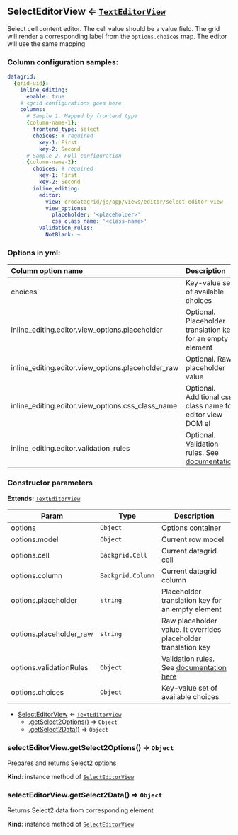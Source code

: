 <a name="module_SelectEditorView"></a>
## SelectEditorView ⇐ <code>[TextEditorView](./text-editor-view.md)</code>
Select cell content editor. The cell value should be a value field.
The grid will render a corresponding label from the `options.choices` map.
The editor will use the same mapping

### Column configuration samples:
``` yml
datagrid:
  {grid-uid}:
    inline_editing:
      enable: true
    # <grid configuration> goes here
    columns:
      # Sample 1. Mapped by frontend type
      {column-name-1}:
        frontend_type: select
        choices: # required
          key-1: First
          key-2: Second
      # Sample 2. Full configuration
      {column-name-2}:
        choices: # required
          key-1: First
          key-2: Second
        inline_editing:
          editor:
            view: orodatagrid/js/app/views/editor/select-editor-view
            view_options:
              placeholder: '<placeholder>'
              css_class_name: '<class-name>'
          validation_rules:
            NotBlank: ~
```

### Options in yml:

Column option name                                  | Description
:---------------------------------------------------|:---------------------------------------
choices                                             | Key-value set of available choices
inline_editing.editor.view_options.placeholder      | Optional. Placeholder translation key for an empty element
inline_editing.editor.view_options.placeholder_raw  | Optional. Raw placeholder value
inline_editing.editor.view_options.css_class_name   | Optional. Additional css class name for editor view DOM el
inline_editing.editor.validation_rules | Optional. Validation rules. See [documentation](https://goo.gl/j9dj4Y)

### Constructor parameters

**Extends:** <code>[TextEditorView](./text-editor-view.md)</code>  

| Param | Type | Description |
| --- | --- | --- |
| options | <code>Object</code> | Options container |
| options.model | <code>Object</code> | Current row model |
| options.cell | <code>Backgrid.Cell</code> | Current datagrid cell |
| options.column | <code>Backgrid.Column</code> | Current datagrid column |
| options.placeholder | <code>string</code> | Placeholder translation key for an empty element |
| options.placeholder_raw | <code>string</code> | Raw placeholder value. It overrides placeholder translation key |
| options.validationRules | <code>Object</code> | Validation rules. See [documentation here](https://goo.gl/j9dj4Y) |
| options.choices | <code>Object</code> | Key-value set of available choices |


* [SelectEditorView](#module_SelectEditorView) ⇐ <code>[TextEditorView](./text-editor-view.md)</code>
  * [.getSelect2Options()](#module_SelectEditorView#getSelect2Options) ⇒ <code>Object</code>
  * [.getSelect2Data()](#module_SelectEditorView#getSelect2Data) ⇒ <code>Object</code>

<a name="module_SelectEditorView#getSelect2Options"></a>
### selectEditorView.getSelect2Options() ⇒ <code>Object</code>
Prepares and returns Select2 options

**Kind**: instance method of <code>[SelectEditorView](#module_SelectEditorView)</code>  
<a name="module_SelectEditorView#getSelect2Data"></a>
### selectEditorView.getSelect2Data() ⇒ <code>Object</code>
Returns Select2 data from corresponding element

**Kind**: instance method of <code>[SelectEditorView](#module_SelectEditorView)</code>  
